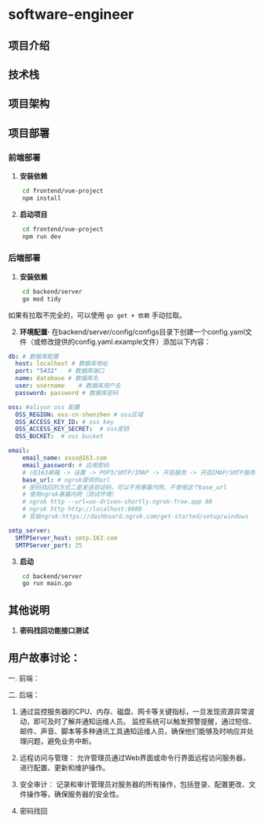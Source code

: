 # software-engineer


## 项目介绍


## 技术栈


## 项目架构


## 项目部署
### 前端部署
1. **安装依赖**
```bash
    cd frontend/vue-project
    npm install
```

2. **启动项目**
```bash
    cd frontend/vue-project
    npm run dev
```

### 后端部署
1. **安装依赖**
```bash
    cd backend/server
    go mod tidy
```
如果有拉取不完全的，可以使用 `go get + 依赖` 手动拉取。


2. **环境配置·**
在backend/server/config/configs目录下创建一个config.yaml文件（或修改提供的config.yaml.example文件）添加以下内容：
```yaml
db: # 数据库配置
  host: localhost # 数据库地址
  port: "5432"   # 数据库端口
  name: database # 数据库名
  user: username    # 数据库用户名
  password: password # 数据库密码

oss: #aliyun oss 配置
  OSS_REGION: oss-cn-shenzhen # oss区域
  OSS_ACCESS_KEY_ID: # oss key
  OSS_ACCESS_KEY_SECRET:  # oss密钥
  OSS_BUCKET:  # oss bucket

email:
    email_name: xxxx@163.com
    email_password: # 应用密码
    #（在163邮箱 -> 设置 -> POP3/SMTP/IMAP -> 开启服务 -> 开启IMAP/SMTP服务. POP3/SMTP服务 -> 保存开启后弹出窗口显示的应用密码（随后消失不可查看））
    base_url: # ngrok提供的url
    # 密码找回的方式二是发送验证码，可以不用暴露内网，不使用这个base_url
    # 使用ngrok暴露内网（测试环境）
    # ngrok http --url=ox-driven-shortly.ngrok-free.app 80
    # ngrok http http://localhost:8080
    # 安装ngrok:https://dashboard.ngrok.com/get-started/setup/windows

smtp_server:
  SMTPServer_host: smtp.163.com
  SMTPServer_port: 25
```

3. **启动**
```bash
    cd backend/server
    go run main.go
```

## 其他说明
1. **密码找回功能接口测试**
<!-- 启动ngork服务，通过ngrok http 暴露本地8080端口，并在backend/server/config/configs中配置base_url；
访问登录localhost:8080/agent/login，获取token；然后在请求头中添加token，访问localhost:8080/agent/request_reset_password，参数为
```json
{
    "email":"xxx@xxx.com"  // 你注册时使用的邮箱
}
```
然后会收到邮箱，点击邮件上的链接跳转至密码找回页面，输入新密码，点击确定，即可更新密码 -->







## 用户故事讨论：
一. 前端：








二. 后端：
1. 通过监控服务器的CPU、内存、磁盘、网卡等关键指标，一旦发现资源异常波动，即可及时了解并通知运维人员。
监控系统可以触发预警提醒，通过短信、邮件、声音、脚本等多种通讯工具通知运维人员，确保他们能够及时响应并处理问题，避免业务中断。

2. 远程访问与管理：
允许管理员通过Web界面或命令行界面远程访问服务器，进行配置、更新和维护操作。

3. 安全审计：
记录和审计管理员对服务器的所有操作，包括登录、配置更改、文件操作等，确保服务器的安全性。

4. 密码找回